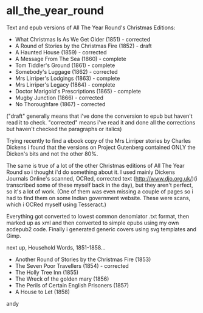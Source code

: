 # all_the_year_round
Text and epub versions of All The Year Round's Christmas Editions:

- What Christmas Is As We Get Older (1851) - corrected
- A Round of Stories by the Christmas Fire (1852) - draft
- A Haunted House (1859) - corrected
- A Message From The Sea (1860) - complete
- Tom Tiddler's Ground (1861) - complete
- Somebody's Luggage (1862) - corrected
- Mrs Lirriper's Lodgings (1863) - complete
- Mrs Lirriper's Legacy (1864) - complete
- Doctor Marigold's Prescriptions (1865) - complete
- Mugby Junction (1866) - corrected
- No Thoroughfare (1867) - corrected

("draft" generally means that i've done the conversion to epub but haven't read it to check.
"corrected" means i've read it and done all the corrections but haven't checked the paragraphs or italics)

Trying recently to find a ebook copy of the Mrs Lirriper stories by Charles Dickens i found that the versions on Project Gutenberg contained ONLY the Dicken's bits and not the other 80%.

The same is true of a lot of the other Christmas editions of All The Year Round so i thought i'd do something about it. I used mainly Dickens Journals Online's scanned, OCRed, corrected text (http://www.djo.org.uk/)(i transcribed some of these myself back in the day), but they aren't perfect, so it's a lot of work. (One of them was even missing a couple of pages so i had to find them on some Indian government website. These were scans, which i OCRed myself using Tesseract.)

Everything got converted to lowest common denomiator .txt format, then marked up as xml and then converted to simple epubs using my own acdepub2 code. Finally i generated generic covers using svg templates and Gimp.

next up, Household Words, 1851-1858...

- Another Round of Stories by the Christmas Fire (1853)
- The Seven Poor Travellers (1854) - corrected
- The Holly Tree Inn (1855)
- The Wreck of the golden mary (1856)
- The Perils of Certain English Prisoners (1857)
- A House to Let (1858)

andy
